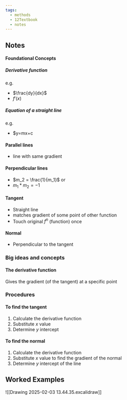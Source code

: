 ```yaml
---
tags:
  - methods
  - 12Textbook
  - notes
---
```

## Notes
#### Foundational Concepts
##### Derivative function
e.g.
- $\frac{dy}{dx}$
- $f'(x)$
##### Equation of a straight line
e.g. 
- $y=mx+c
#### Parallel lines
- line with same gradient
#### Perpendicular lines
- $m_2 = \frac{1}{m_1}$
or
- $m_1 * m_2 = -1$

#### Tangent
- Straight line
- matches gradient of some point of other function
- Touch original $f^n$ (function) once
#### Normal
- Perpendicular to the tangent


### Big ideas and concepts

#### The derivative function
Gives the gradient (of the tangent) at a specific point


### Procedures
#### To find the tangent
1. Calculate the derivative function
2. Substitute $x$ value 
3. Determine $y$ intercept

#### To find the normal
1.  Calculate the derivative function
2. Substitute $x$ value to find the gradient of the normal
3. Determine $y$ intercept of the line
## Worked Examples
![[Drawing 2025-02-03 13.44.35.excalidraw]]